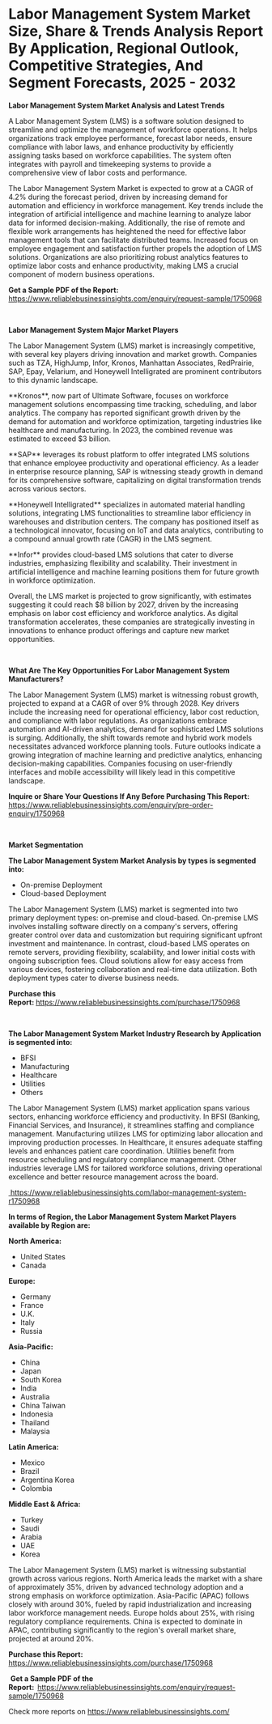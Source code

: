 <p><h1>Labor Management System Market Size, Share & Trends Analysis Report By Application, Regional Outlook, Competitive Strategies, And Segment Forecasts, 2025 - 2032</h1></p><p><strong>Labor Management System Market Analysis and Latest Trends</strong></p>
<p><p>A Labor Management System (LMS) is a software solution designed to streamline and optimize the management of workforce operations. It helps organizations track employee performance, forecast labor needs, ensure compliance with labor laws, and enhance productivity by efficiently assigning tasks based on workforce capabilities. The system often integrates with payroll and timekeeping systems to provide a comprehensive view of labor costs and performance.</p><p>The Labor Management System Market is expected to grow at a CAGR of 4.2% during the forecast period, driven by increasing demand for automation and efficiency in workforce management. Key trends include the integration of artificial intelligence and machine learning to analyze labor data for informed decision-making. Additionally, the rise of remote and flexible work arrangements has heightened the need for effective labor management tools that can facilitate distributed teams. Increased focus on employee engagement and satisfaction further propels the adoption of LMS solutions. Organizations are also prioritizing robust analytics features to optimize labor costs and enhance productivity, making LMS a crucial component of modern business operations.</p></p>
<p><strong>Get a Sample PDF of the Report:&nbsp;</strong> <a href="https://www.reliablebusinessinsights.com/enquiry/request-sample/1750968?utm_campaign=2321&utm_medium=2&utm_source=Github&utm_content=ia&utm_term=09032025&utm_id=labor-management-system">https://www.reliablebusinessinsights.com/enquiry/request-sample/1750968</a></p>
<p>&nbsp;</p>
<p><strong>Labor Management System Major Market Players</strong></p>
<p><p>The Labor Management System (LMS) market is increasingly competitive, with several key players driving innovation and market growth. Companies such as TZA, HighJump, Infor, Kronos, Manhattan Associates, RedPrairie, SAP, Epay, Velarium, and Honeywell Intelligrated are prominent contributors to this dynamic landscape.</p><p>**Kronos**, now part of Ultimate Software, focuses on workforce management solutions encompassing time tracking, scheduling, and labor analytics. The company has reported significant growth driven by the demand for automation and workforce optimization, targeting industries like healthcare and manufacturing. In 2023, the combined revenue was estimated to exceed $3 billion.</p><p>**SAP** leverages its robust platform to offer integrated LMS solutions that enhance employee productivity and operational efficiency. As a leader in enterprise resource planning, SAP is witnessing steady growth in demand for its comprehensive software, capitalizing on digital transformation trends across various sectors.</p><p>**Honeywell Intelligrated** specializes in automated material handling solutions, integrating LMS functionalities to streamline labor efficiency in warehouses and distribution centers. The company has positioned itself as a technological innovator, focusing on IoT and data analytics, contributing to a compound annual growth rate (CAGR) in the LMS segment.</p><p>**Infor** provides cloud-based LMS solutions that cater to diverse industries, emphasizing flexibility and scalability. Their investment in artificial intelligence and machine learning positions them for future growth in workforce optimization.</p><p>Overall, the LMS market is projected to grow significantly, with estimates suggesting it could reach $8 billion by 2027, driven by the increasing emphasis on labor cost efficiency and workforce analytics. As digital transformation accelerates, these companies are strategically investing in innovations to enhance product offerings and capture new market opportunities.</p></p>
<p>&nbsp;</p>
<p><strong>What Are The Key Opportunities For Labor Management System Manufacturers?</strong></p>
<p><p>The Labor Management System (LMS) market is witnessing robust growth, projected to expand at a CAGR of over 9% through 2028. Key drivers include the increasing need for operational efficiency, labor cost reduction, and compliance with labor regulations. As organizations embrace automation and AI-driven analytics, demand for sophisticated LMS solutions is surging. Additionally, the shift towards remote and hybrid work models necessitates advanced workforce planning tools. Future outlooks indicate a growing integration of machine learning and predictive analytics, enhancing decision-making capabilities. Companies focusing on user-friendly interfaces and mobile accessibility will likely lead in this competitive landscape.</p></p>
<p><strong>Inquire or Share Your Questions If Any Before Purchasing This Report:</strong> <a href="https://www.reliablebusinessinsights.com/enquiry/pre-order-enquiry/1750968?utm_campaign=2321&utm_medium=2&utm_source=Github&utm_content=ia&utm_term=09032025&utm_id=labor-management-system">https://www.reliablebusinessinsights.com/enquiry/pre-order-enquiry/1750968</a></p>
<p>&nbsp;</p>
<p><strong>Market Segmentation</strong></p>
<p><strong>The Labor Management System Market Analysis by types is segmented into:</strong></p>
<p><ul><li>On-premise Deployment</li><li>Cloud-based Deployment</li></ul></p>
<p><p>The Labor Management System (LMS) market is segmented into two primary deployment types: on-premise and cloud-based. On-premise LMS involves installing software directly on a company's servers, offering greater control over data and customization but requiring significant upfront investment and maintenance. In contrast, cloud-based LMS operates on remote servers, providing flexibility, scalability, and lower initial costs with ongoing subscription fees. Cloud solutions allow for easy access from various devices, fostering collaboration and real-time data utilization. Both deployment types cater to diverse business needs.</p></p>
<p><strong>Purchase this Report:&nbsp;</strong><a href="https://www.reliablebusinessinsights.com/purchase/1750968?utm_campaign=2321&utm_medium=2&utm_source=Github&utm_content=ia&utm_term=09032025&utm_id=labor-management-system">https://www.reliablebusinessinsights.com/purchase/1750968</a></p>
<p>&nbsp;</p>
<p><strong>The Labor Management System Market Industry Research by Application is segmented into:</strong></p>
<p><ul><li>BFSI</li><li>Manufacturing</li><li>Healthcare</li><li>Utilities</li><li>Others</li></ul></p>
<p><p>The Labor Management System (LMS) market application spans various sectors, enhancing workforce efficiency and productivity. In BFSI (Banking, Financial Services, and Insurance), it streamlines staffing and compliance management. Manufacturing utilizes LMS for optimizing labor allocation and improving production processes. In Healthcare, it ensures adequate staffing levels and enhances patient care coordination. Utilities benefit from resource scheduling and regulatory compliance management. Other industries leverage LMS for tailored workforce solutions, driving operational excellence and better resource management across the board.</p></p>
<p><a href="https://www.reliablebusinessinsights.com/labor-management-system-r1750968?utm_campaign=2321&utm_medium=2&utm_source=Github&utm_content=ia&utm_term=09032025&utm_id=labor-management-system">&nbsp;https://www.reliablebusinessinsights.com/labor-management-system-r1750968</a></p>
<p><strong>In terms of Region, the Labor Management System Market Players available by Region are:</strong></p>
<p>
    <p> <strong> North America: </strong>
        <ul>
            <li>United States</li>
            <li>Canada</li>
        </ul>
        </p> 
    <p> <strong> Europe: </strong>
        <ul>
            <li>Germany</li>
            <li>France</li>
            <li>U.K.</li>
            <li>Italy</li>
            <li>Russia</li>
        </ul>
        </p> 
    <p> <strong> Asia-Pacific: </strong>
        <ul>
            <li>China</li>
            <li>Japan</li>
            <li>South Korea</li>
            <li>India</li>
            <li>Australia</li>
            <li>China Taiwan</li>
            <li>Indonesia</li>
            <li>Thailand</li>
            <li>Malaysia</li>
        </ul>
        </p> 
    <p> <strong> Latin America: </strong>
        <ul>
            <li>Mexico</li>
            <li>Brazil</li>
            <li>Argentina Korea</li>
            <li>Colombia</li>
        </ul>
        </p> 
    <p> <strong> Middle East & Africa: </strong>
        <ul>
            <li>Turkey</li>
            <li>Saudi</li>
            <li>Arabia</li>
            <li>UAE</li>
            <li>Korea</li>
        </ul>
    </p>
    </p>
<p><p>The Labor Management System (LMS) market is witnessing substantial growth across various regions. North America leads the market with a share of approximately 35%, driven by advanced technology adoption and a strong emphasis on workforce optimization. Asia-Pacific (APAC) follows closely with around 30%, fueled by rapid industrialization and increasing labor workforce management needs. Europe holds about 25%, with rising regulatory compliance requirements. China is expected to dominate in APAC, contributing significantly to the region's overall market share, projected at around 20%.</p></p>
<p><strong>Purchase this Report: </strong><a href="https://www.reliablebusinessinsights.com/purchase/1750968?utm_campaign=2321&utm_medium=2&utm_source=Github&utm_content=ia&utm_term=09032025&utm_id=labor-management-system">https://www.reliablebusinessinsights.com/purchase/1750968</a></p>
<p>&nbsp;<strong>Get a Sample PDF of the Report:&nbsp;&nbsp;</strong><a href="https://www.reliablebusinessinsights.com/enquiry/request-sample/1750968?utm_campaign=2321&utm_medium=2&utm_source=Github&utm_content=ia&utm_term=09032025&utm_id=labor-management-system">https://www.reliablebusinessinsights.com/enquiry/request-sample/1750968</a></p>
<p><strong></strong></p>
<p>Check more reports on <a href="https://www.reliablebusinessinsights.com/?utm_campaign=2321&utm_medium=2&utm_source=Github&utm_content=ia&utm_term=09032025&utm_id=labor-management-system">https://www.reliablebusinessinsights.com/</a></p>